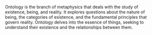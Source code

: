 
Ontology is the branch of metaphysics that deals with the study of existence, being, and reality. It explores questions about the nature of being, the categories of existence, and the fundamental principles that govern reality. Ontology delves into the essence of things, seeking to understand their existence and the relationships between them.

